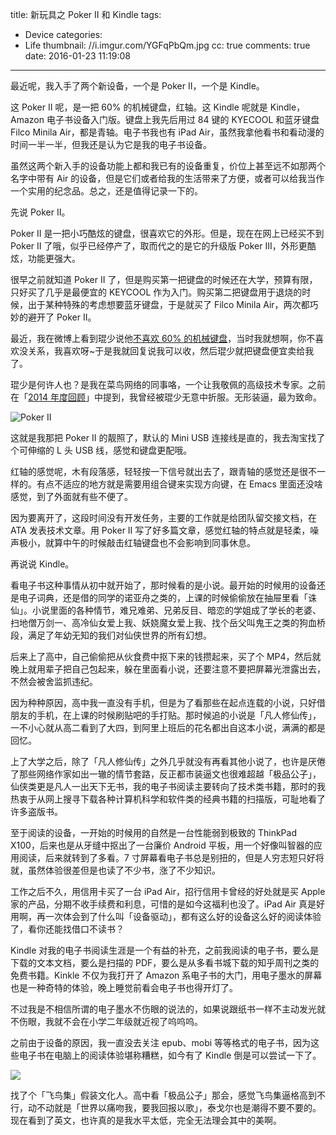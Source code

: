 title: 新玩具之 Poker II 和 Kindle
tags:
  - Device
categories:
  - Life
thumbnail: //i.imgur.com/YGFqPbQm.jpg
cc: true
comments: true
date: 2016-01-23 11:19:08
---


最近呢，我入手了两个新设备，一个是 Poker II，一个是 Kindle。

这 Poker II 呢，是一把 60% 的机械键盘，红轴。这 Kindle 呢就是 Kindle，Amazon 电子书设备入门版。键盘上我先后用过 84 键的 KYECOOL 和蓝牙键盘 Filco Minila Air，都是青轴。电子书我也有 iPad Air，虽然我拿他看书和看动漫的时间一半一半，但我还是认为它是我的电子书设备。

虽然这两个新入手的设备功能上都和我已有的设备重复，价位上甚至远不如那两个名字中带有 Air 的设备，但是它们或者给我的生活带来了方便，或者可以给我当作一个实用的纪念品。总之，还是值得记录一下的。

<!-- more -->

先说 Poker II。

Poker II 是一把小巧酷炫的键盘，很喜欢它的外形。但是，现在在网上已经买不到 Poker II 了哦，似乎已经停产了，取而代之的是它的升级版 Poker III，外形更酷炫，功能更强大。

很早之前就知道 Poker II 了，但是购买第一把键盘的时候还在大学，预算有限，只好买了几乎是最便宜的 KEYCOOL 作为入门。购买第二把键盘用于退烧的时候，出于某种特殊的考虑想要蓝牙键盘，于是就买了 Filco Minila Air，两次都巧妙的避开了 Poker II。

最近，我在微博上看到琨少说他[不喜欢 60% 的机械键盘][1]，当时我就想啊，你不喜欢没关系，我喜欢呀~于是我就回复说我可以收，然后琨少就把键盘便宜卖给我了。

琨少是何许人也？是我在菜鸟网络的同事咯，一个让我敬佩的高级技术专家。之前在「[2014 年度回顾][2]」中提到，我曾经被琨少无意中折服。无形装逼，最为致命。

![Poker II](//i.imgur.com/9dgwRsL.jpg)

这就是我那把 Poker II 的靓照了，默认的 Mini USB 连接线是直的，我去淘宝找了个可伸缩的 L 头 USB 线，感觉和键盘更配哦。

红轴的感觉呢，木有段落感，轻轻按一下信号就出去了，跟青轴的感觉还是很不一样的。有点不适应的地方就是需要用组合键来实现方向键，在 Emacs 里面还没啥感觉，到了外面就有些不便了。

因为要离开了，这段时间没有开发任务，主要的工作就是给团队留交接文档，在 ATA 发表技术文章。用 Poker II 写了好多篇文章，感觉红轴的特点就是轻柔，噪声极小，就算中午的时候敲击红轴键盘也不会影响到同事休息。

再说说 Kindle。

看电子书这种事情从初中就开始了，那时候看的是小说。最开始的时候用的设备还是电子词典，还是借的同学的诺亚舟之类的，上课的时候偷偷放在抽屉里看「诛仙」。小说里面的各种情节，难兄难弟、兄弟反目、暗恋的学姐成了学长的老婆、扫地僧万剑一、高冷仙女爱上我、妖娆魔女爱上我、找个岳父叫鬼王之类的狗血桥段，满足了年幼无知的我们对仙侠世界的所有幻想。

后来上了高中，自己偷偷把从伙食费中抠下来的钱攒起来，买了个 MP4，然后就晚上就用辈子把自己包起来，躲在里面看小说，还要注意不要把屏幕光泄露出去，不然会被舍监抓违纪。

因为种种原因，高中我一直没有手机，但是为了看那些在起点连载的小说，只好借朋友的手机，在上课的时候刷贴吧的手打贴。那时候追的小说是「凡人修仙传」，一不小心就从高二看到了大四，到阿里上班后的花名都出自这本小说，满满的都是回忆。

上了大学之后，除了「凡人修仙传」之外几乎就没有再看其他小说了，也许是厌倦了那些网络作家如出一辙的情节套路，反正都市装逼文也很难超越「极品公子」，仙侠类更是凡人一出天下无书，我的电子书阅读主要转向了技术类书籍，那时的我热衷于从网上搜寻下载各种计算机科学和软件类的经典书籍的扫描版，可耻地看了许多盗版书。

至于阅读的设备，一开始的时候用的自然是一台性能弱到极致的 ThinkPad X100，后来也是从牙缝中抠出了一台廉价 Android 平板，用一个好像叫智器的应用阅读，后来就转到了多看。7 寸屏幕看电子书总是别扭的，但是人穷志短只好将就，虽然体验很差但是也读了不少书，涨了不少知识。

工作之后不久，用信用卡买了一台 iPad Air，招行信用卡曾经的好处就是买 Apple 家的产品，分期不收手续费和利息，可惜的是如今这福利也没了。iPad Air 真是好用啊，再一次体会到了什么叫「设备驱动」，都有这么好的设备这么好的阅读体验了，看你还能找借口不读书？

Kindle 对我的电子书阅读生涯是一个有益的补充，之前我阅读的电子书，要么是下载的文本文档，要么是扫描的 PDF，要么是从多看书城下载的知乎周刊之类的免费书籍。Kinkle 不仅为我打开了 Amazon 系电子书的大门，用电子墨水的屏幕也是一种奇特的体验，晚上睡觉前看会电子书也得开灯了。

不过我是不相信所谓的电子墨水不伤眼的说法的，如果说跟纸书一样不主动发光就不伤眼，我就不会在小学二年级就近视了呜呜呜。

之前由于设备的原因，我一直没去关注 epub、mobi 等等格式的电子书，因为这些电子书在电脑上的阅读体验堪称糟糕，如今有了 Kindle 倒是可以尝试一下了。

![](//i.imgur.com/NHVXy8kl.jpg)

找了个「飞鸟集」假装文化人。高中看「极品公子」那会，感觉飞鸟集逼格高到不行，动不动就是「世界以痛吻我，要我回报以歌」，泰戈尔也是潮得不要不要的。现在看到了英文，也许真的是我水平太低，完全无法理会其中的美啊。


[1]: http://weibo.com/1797963165/D8eHRkHoQ
[2]: /2015/05/10/look-back-2014/

